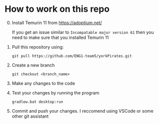 # How to work on this repo

0. Install Temurin 11 from https://adoptium.net/
    
    If you get an issue similar to `Incompatable major version 61` then you need to make sure that you installed Temurin 11

1. Pull this repository using:

    `git pull https://github.com/ENG1-team5/yorkPirates.git`

2. Create a new branch

    `git checkout <branch_name>`

3. Make any changes to the code

4. Test your changes by running the program

    `gradlew.bat desktop:run`

5. Commit and push your changes. I reccomend using VSCode or some other git assistant